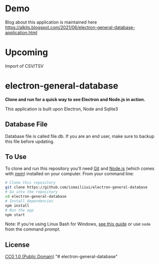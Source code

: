 # Demo

Blog about this application is maintained here https://alkits.blogspot.com/2021/06/electron-general-database-application.html

# Upcoming

Import of CSV/TSV

# electron-general-database

**Clone and run for a quick way to see Electron and Node.js in action.**

This application is built upon Electron, Node and Sqlite3
## Database File

Database file is called file.db. If you are an end user, make sure to backup this file before updating.

## To Use

To clone and run this repository you'll need [Git](https://git-scm.com) and [Node.js](https://nodejs.org/en/download/) (which comes with [npm](http://npmjs.com)) installed on your computer. From your command line:

```bash
# Clone this repository
git clone https://github.com/ismailiiui/electron-general-database
# Go into the repository
cd electron-general-database
# Install dependencies
npm install
# Run the app
npm start
```

Note: If you're using Linux Bash for Windows, [see this guide](https://www.howtogeek.com/261575/how-to-run-graphical-linux-desktop-applications-from-windows-10s-bash-shell/) or use `node` from the command prompt.


## License

[CC0 1.0 (Public Domain)](LICENSE.md)
"# electron-general-database" 
